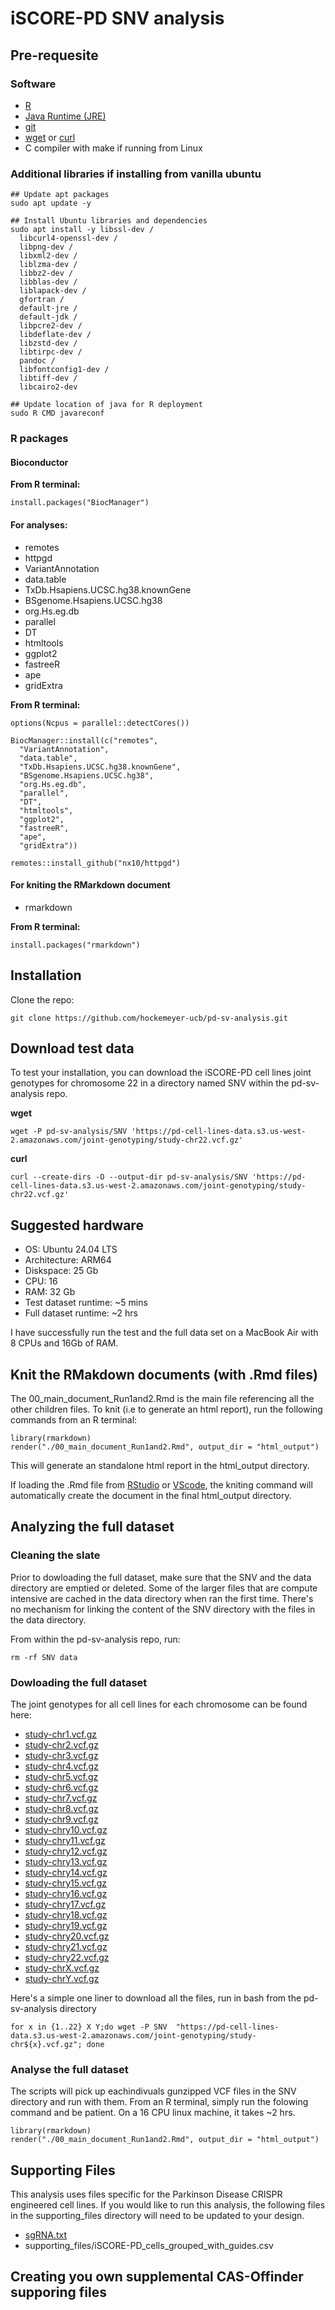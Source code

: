 # iSCORE-PD SNV analysis

## Pre-requesite

### Software

- [R](https://cran.r-project.org/)
- [Java Runtime (JRE)](https://www.oracle.com/java/technologies/downloads/?er=221886)
- [git](https://git-scm.com/book/en/v2/Getting-Started-Installing-Git)
- [wget](https://www.gnu.org/software/wget/) or [curl](https://curl.se/)
- C compiler with make if running from Linux

### Additional libraries if installing from vanilla ubuntu

```{bash}
## Update apt packages
sudo apt update -y

## Install Ubuntu libraries and dependencies
sudo apt install -y libssl-dev /
  libcurl4-openssl-dev /
  libpng-dev /
  libxml2-dev /
  liblzma-dev /
  libbz2-dev /
  libblas-dev /
  liblapack-dev /
  gfortran /
  default-jre /
  default-jdk /
  libpcre2-dev /
  libdeflate-dev /
  libzstd-dev /
  libtirpc-dev /
  pandoc /
  libfontconfig1-dev /
  libtiff-dev /
  libcairo2-dev

## Update location of java for R deployment
sudo R CMD javareconf
```

### R packages

#### Bioconductor

**From R terminal:**

```{R}
install.packages("BiocManager")
```

#### For analyses:

- remotes
- httpgd
- VariantAnnotation
- data.table
- TxDb.Hsapiens.UCSC.hg38.knownGene
- BSgenome.Hsapiens.UCSC.hg38
- org.Hs.eg.db
- parallel
- DT
- htmltools
- ggplot2
- fastreeR
- ape
- gridExtra

**From R terminal:**

```{R}
options(Ncpus = parallel::detectCores())

BiocManager::install(c("remotes",
  "VariantAnnotation",
  "data.table",
  "TxDb.Hsapiens.UCSC.hg38.knownGene",
  "BSgenome.Hsapiens.UCSC.hg38",
  "org.Hs.eg.db",
  "parallel",
  "DT",
  "htmltools",
  "ggplot2",
  "fastreeR",
  "ape",
  "gridExtra"))

remotes::install_github("nx10/httpgd")
```

#### For kniting the RMarkdown document

- rmarkdown

**From R terminal:**

```{R}
install.packages("rmarkdown")
```

## Installation

Clone the repo:

```{bash}
git clone https://github.com/hockemeyer-ucb/pd-sv-analysis.git
```

## Download test data

To test your installation, you can download the iSCORE-PD cell lines joint genotypes for chromosome 22
in a directory named SNV within the pd-sv-analysis repo.

**wget**

```{bash}
wget -P pd-sv-analysis/SNV 'https://pd-cell-lines-data.s3.us-west-2.amazonaws.com/joint-genotyping/study-chr22.vcf.gz'
```

**curl**

```{bash}
curl --create-dirs -O --output-dir pd-sv-analysis/SNV 'https://pd-cell-lines-data.s3.us-west-2.amazonaws.com/joint-genotyping/study-chr22.vcf.gz'
```

## Suggested hardware

- OS: Ubuntu 24.04 LTS
- Architecture: ARM64
- Diskspace: 25 Gb
- CPU: 16
- RAM: 32 Gb
- Test dataset runtime: ~5 mins
- Full dataset runtime: ~2 hrs

I have successfully run the test and the full data set on a MacBook Air with 8 CPUs and 16Gb of RAM.

## Knit the RMakdown documents (with .Rmd files)

The 00_main_document_Run1and2.Rmd is the main file referencing all the other children files. To knit
(i.e to generate an html report), run the following commands from an R terminal:

```{R}
library(rmarkdown)
render("./00_main_document_Run1and2.Rmd", output_dir = "html_output")
```

This will generate an standalone html report in the html_output directory.

If loading the .Rmd file from [RStudio](https://posit.co/download/rstudio-desktop/) or [VScode](https://code.visualstudio.com/),
the kniting command will automatically create the document in the final html_output directory.

## Analyzing the full dataset

### Cleaning the slate

Prior to dowloading the full dataset, make sure that the SNV and the data directory are emptied or deleted. Some of the larger files
that are compute intensive are cached in the data directory when ran the first time. There's no mechanism for linking the content of the
SNV directory with the files in the data directory.

From within the pd-sv-analysis repo, run:

```{bash}
rm -rf SNV data
```

### Dowloading the full dataset

The joint genotypes for all cell lines for each chromosome can be found here:

- [study-chr1.vcf.gz](https://pd-cell-lines-data.s3.us-west-2.amazonaws.com/joint-genotyping/study-chr1.vcf.gz)
- [study-chr2.vcf.gz](https://pd-cell-lines-data.s3.us-west-2.amazonaws.com/joint-genotyping/study-chr2.vcf.gz)
- [study-chr3.vcf.gz](https://pd-cell-lines-data.s3.us-west-2.amazonaws.com/joint-genotyping/study-chr3.vcf.gz)
- [study-chr4.vcf.gz](https://pd-cell-lines-data.s3.us-west-2.amazonaws.com/joint-genotyping/study-chr4.vcf.gz)
- [study-chr5.vcf.gz](https://pd-cell-lines-data.s3.us-west-2.amazonaws.com/joint-genotyping/study-chr5.vcf.gz)
- [study-chr6.vcf.gz](https://pd-cell-lines-data.s3.us-west-2.amazonaws.com/joint-genotyping/study-chr6.vcf.gz)
- [study-chr7.vcf.gz](https://pd-cell-lines-data.s3.us-west-2.amazonaws.com/joint-genotyping/study-chr7.vcf.gz)
- [study-chr8.vcf.gz](https://pd-cell-lines-data.s3.us-west-2.amazonaws.com/joint-genotyping/study-chr8.vcf.gz)
- [study-chr9.vcf.gz](https://pd-cell-lines-data.s3.us-west-2.amazonaws.com/joint-genotyping/study-chr9.vcf.gz)
- [study-chry10.vcf.gz](https://pd-cell-lines-data.s3.us-west-2.amazonaws.com/joint-genotyping/study-chr10.vcf.gz)
- [study-chry11.vcf.gz](https://pd-cell-lines-data.s3.us-west-2.amazonaws.com/joint-genotyping/study-chr11.vcf.gz)
- [study-chry12.vcf.gz](https://pd-cell-lines-data.s3.us-west-2.amazonaws.com/joint-genotyping/study-chr12.vcf.gz)
- [study-chry13.vcf.gz](https://pd-cell-lines-data.s3.us-west-2.amazonaws.com/joint-genotyping/study-chr13.vcf.gz)
- [study-chry14.vcf.gz](https://pd-cell-lines-data.s3.us-west-2.amazonaws.com/joint-genotyping/study-chr14.vcf.gz)
- [study-chry15.vcf.gz](https://pd-cell-lines-data.s3.us-west-2.amazonaws.com/joint-genotyping/study-chr15.vcf.gz)
- [study-chry16.vcf.gz](https://pd-cell-lines-data.s3.us-west-2.amazonaws.com/joint-genotyping/study-chr16.vcf.gz)
- [study-chry17.vcf.gz](https://pd-cell-lines-data.s3.us-west-2.amazonaws.com/joint-genotyping/study-chr17.vcf.gz)
- [study-chry18.vcf.gz](https://pd-cell-lines-data.s3.us-west-2.amazonaws.com/joint-genotyping/study-chr18.vcf.gz)
- [study-chry19.vcf.gz](https://pd-cell-lines-data.s3.us-west-2.amazonaws.com/joint-genotyping/study-chr19.vcf.gz)
- [study-chry20.vcf.gz](https://pd-cell-lines-data.s3.us-west-2.amazonaws.com/joint-genotyping/study-chr20.vcf.gz)
- [study-chry21.vcf.gz](https://pd-cell-lines-data.s3.us-west-2.amazonaws.com/joint-genotyping/study-chr21.vcf.gz)
- [study-chry22.vcf.gz](https://pd-cell-lines-data.s3.us-west-2.amazonaws.com/joint-genotyping/study-chr22.vcf.gz)
- [study-chrX.vcf.gz](https://pd-cell-lines-data.s3.us-west-2.amazonaws.com/joint-genotyping/study-chrX.vcf.gz)
- [study-chrY.vcf.gz](https://pd-cell-lines-data.s3.us-west-2.amazonaws.com/joint-genotyping/study-chrY.vcf.gz)

Here's a simple one liner to download all the files, run in bash from the pd-sv-analysis directory

```{bash}
for x in {1..22} X Y;do wget -P SNV  "https://pd-cell-lines-data.s3.us-west-2.amazonaws.com/joint-genotyping/study-chr${x}.vcf.gz"; done
```

### Analyse the full dataset

The scripts will pick up eachindivuals gunzipped VCF files in the SNV directory and run with them. From an R terminal, simply run the
folowing command and be patient. On a 16 CPU linux machine, it takes ~2 hrs.

```{R}
library(rmarkdown)
render("./00_main_document_Run1and2.Rmd", output_dir = "html_output")
```

## Supporting Files

This analysis uses files specific for the Parkinson Disease CRISPR engineered cell lines. If you would like to run this analysis, the following files
in the supporting_files directory will need to be updated to your design.

- [sgRNA.txt](supporting_files/sgRNA.txt)
- supporting_files/iSCORE-PD_cells_grouped_with_guides.csv

## Creating you own supplemental CAS-Offinder supporing files
